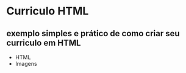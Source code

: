 #  Curriculo HTML
## exemplo simples e prático de como criar seu curriculo em HTML
- HTML
- Imagens
